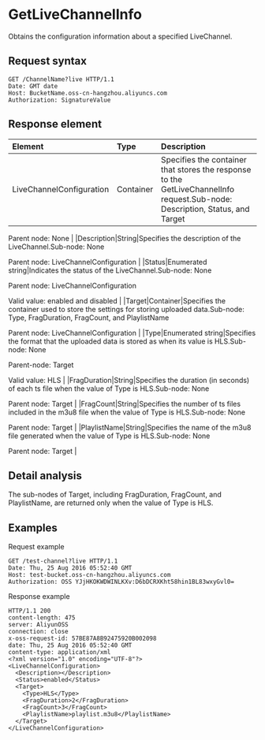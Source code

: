 # GetLiveChannelInfo

Obtains the configuration information about a specified LiveChannel.

## Request syntax

```
GET /ChannelName?live HTTP/1.1
Date: GMT date
Host: BucketName.oss-cn-hangzhou.aliyuncs.com
Authorization: SignatureValue
```

## Response element

|Element|Type|Description|
|:------|:---|:----------|
|LiveChannelConfiguration|Container|Specifies the container that stores the response to the GetLiveChannelInfo request.Sub-node: Description, Status, and Target

Parent node: None |
|Description|String|Specifies the description of the LiveChannel.Sub-node: None

Parent node: LiveChannelConfiguration |
|Status|Enumerated string|Indicates the status of the LiveChannel.Sub-node: None

Parent node: LiveChannelConfiguration

Valid value: enabled and disabled |
|Target|Container|Specifies the container used to store the settings for storing uploaded data.Sub-node: Type, FragDuration, FragCount, and PlaylistName

Parent node: LiveChannelConfiguration |
|Type|Enumerated string|Specifies the format that the uploaded data is stored as when its value is HLS.Sub-node: None

Parent-node: Target

Valid value: HLS |
|FragDuration|String|Specifies the duration \(in seconds\) of each ts file when the value of Type is HLS.Sub-node: None

Parent node: Target |
|FragCount|String|Specifies the number of ts files included in the m3u8 file when the value of Type is HLS.Sub-node: None

Parent node: Target |
|PlaylistName|String|Specifies the name of the m3u8 file generated when the value of Type is HLS.Sub-node: None

Parent node: Target |

## Detail analysis

The sub-nodes of Target, including FragDuration, FragCount, and PlaylistName, are returned only when the value of Type is HLS.

## Examples

Request example

```
GET /test-channel?live HTTP/1.1
Date: Thu, 25 Aug 2016 05:52:40 GMT
Host: test-bucket.oss-cn-hangzhou.aliyuncs.com
Authorization: OSS YJjHKOKWDWINLKXv:D6bDCRXKht58hin1BL83wxyGvl0=
```

Response example

```
HTTP/1.1 200
content-length: 475
server: AliyunOSS
connection: close
x-oss-request-id: 57BE87A8B92475920B002098
date: Thu, 25 Aug 2016 05:52:40 GMT
content-type: application/xml
<?xml version="1.0" encoding="UTF-8"?>
<LiveChannelConfiguration>
  <Description></Description>
  <Status>enabled</Status>
  <Target>
    <Type>HLS</Type>
    <FragDuration>2</FragDuration>
    <FragCount>3</FragCount>
    <PlaylistName>playlist.m3u8</PlaylistName>
  </Target>
</LiveChannelConfiguration>
```

